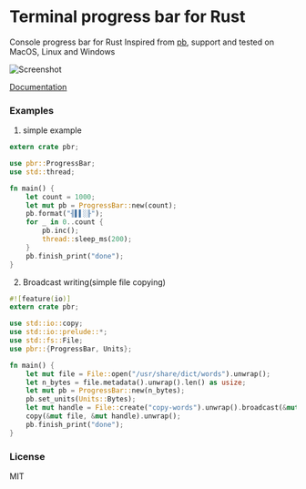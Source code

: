 # Terminal progress bar for Rust

Console progress bar for Rust Inspired from [pb](http://github.com/cheggaaa/pb), support and 
tested on MacOS, Linux and Windows

![Screenshot](https://github.com/a8m/pb/blob/master/gif/rec_v2.gif)

[Documentation](http://a8m.github.io/pb/doc/pbr/index.html)

### Examples
1. simple example

```rust
extern crate pbr;

use pbr::ProgressBar;
use std::thread;

fn main() {
    let count = 1000;
    let mut pb = ProgressBar::new(count);
    pb.format("╢▌▌░╟");
    for _ in 0..count {
        pb.inc();
        thread::sleep_ms(200);
    }
    pb.finish_print("done");
}
```

2. Broadcast writing(simple file copying)

```rust
#![feature(io)]
extern crate pbr;

use std::io::copy;
use std::io::prelude::*;
use std::fs::File;
use pbr::{ProgressBar, Units};

fn main() {
    let mut file = File::open("/usr/share/dict/words").unwrap();
    let n_bytes = file.metadata().unwrap().len() as usize;
    let mut pb = ProgressBar::new(n_bytes);
    pb.set_units(Units::Bytes);
    let mut handle = File::create("copy-words").unwrap().broadcast(&mut pb);
    copy(&mut file, &mut handle).unwrap();
    pb.finish_print("done");
}
```

### License
MIT

